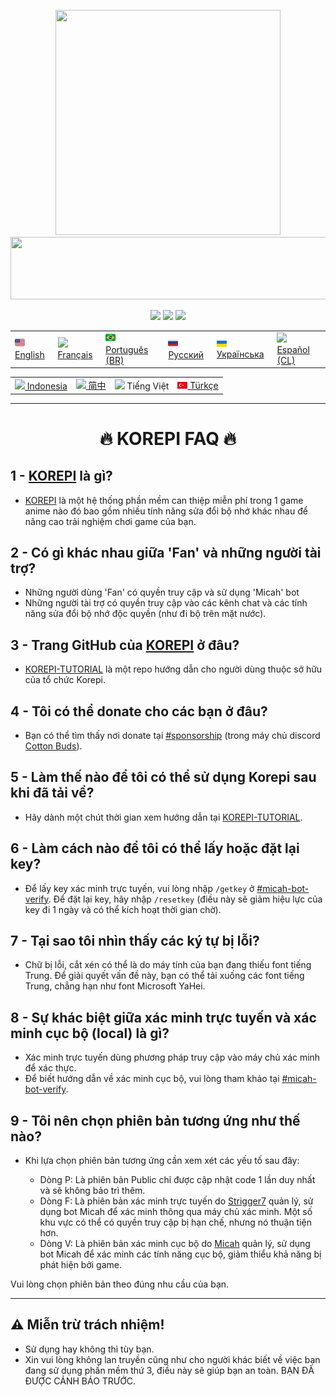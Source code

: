 <p align="center">
  <a href="#"><img width="360" height="360" src="https://media.discordapp.net/attachments/1033549666769449002/1107009612210765955/matches.png"></a>
  <a href="#"><img width="650" height="100" src="https://share.creavite.co/FBkHy3zbN4CgWCr0.gif"></a>
</p>

<p align="center">
	<a href="https://github.com/Korepi/keyauth-cpp-library/releases"><img src="https://img.shields.io/github/downloads/Korepi/keyauth-cpp-library/total.svg?style=for-the-badge&color=darkcyan"></a>
	<a href="https://github.com/Korepi/Korepi/graphs/contributors"><img src="https://img.shields.io/github/contributors/Korepi/Korepi?style=for-the-badge&color=darkcyan"></a>
	<a href="https://discord.gg/cottonbuds"><img src="https://img.shields.io/discord/440536354544156683?label=Discord&logo=discord&style=for-the-badge&color=darkviolet"></a>
</p>

<div align="center">
<table>
  <tr>
    <td valign="center"><a href="README.md"><img src="https://github.com/twitter/twemoji/blob/master/assets/svg/1f1fa-1f1f8.svg" width="16"/> English</td>
    <td valign="center"><a href="README_fr-fr.md"><img src="https://em-content.zobj.net/thumbs/160/twitter/154/flag-for-france_1f1eb-1f1f7.png" width="16"/> Français</td>
    <td valign="center"><a href="README_pt-br.md"><img src="https://github.com/twitter/twemoji/blob/master/assets/svg/1f1e7-1f1f7.svg" width="16"/> Português (BR)</td>
    <td valign="center"><a href="README_ru-ru.md"><img src="https://github.com/twitter/twemoji/blob/master/assets/svg/1f1f7-1f1fa.svg" width="16"/> Русский</a></td>
    <td valign="center"><a href="README_ua-ua.md"><img src="https://github.com/Andrew1397/Ukraine/blob/main/Flag_of_Ukraine.png" width="16"/> Українська</a></td>
    <td valign="center"><a href="README_es-cl.md"><img src="https://twemoji.maxcdn.com/v/13.0.0/svg/1f1e8-1f1f1.svg" width="16"/> Español (CL)</td>
      
  </tr>
</table>
</div>
<div align="center">
<table>
  <tr>
    <td valign="center"><a href="README_id-id.md"><img src="https://em-content.zobj.net/thumbs/120/twitter/351/flag-indonesia_1f1ee-1f1e9.png" width="16"/> Indonesia</td>
    <td valign="center"><a href="README_zh-cn.md"><img src="https://em-content.zobj.net/thumbs/120/twitter/351/flag-china_1f1e8-1f1f3.png" width="16"/> 简中</a></td> 
    <td valign="center"><img src="https://em-content.zobj.net/thumbs/120/twitter/351/flag-vietnam_1f1fb-1f1f3.png" width="16"/> Tiếng Việt </a></td>
    <td valign="center"><a href="README_tr-tr.md"><img src="https://raw.githubusercontent.com/hampusborgos/country-flags/ba2cf4101bf029d2ada26da2f95121de74581a4d/svg/tr.svg" width="16"/> Türkçe </a></td>
  </tr>
</table>
</div>
	    
---
<div align="center">
  
# 🔥 KOREPI FAQ 🔥

</div>

## 1 - [KOREPI](https://github.com/Korepi/Korepi) là gì?

- [KOREPI](https://github.com/Korepi/Korepi) là một hệ thống phần mềm can thiệp miễn phí trong 1 game anime nào đó bao gồm nhiều tính năng sửa đổi bộ nhớ khác nhau để nâng cao trải nghiệm chơi game của bạn.

## 2 - Có gì khác nhau giữa 'Fan' và những người tài trợ?

- Những người dùng 'Fan' có quyền truy cập và sử dụng 'Micah' bot
- Những người tài trợ có quyền truy cập vào các kênh chat và các tính năng sửa đổi bộ nhớ độc quyền (như đi bộ trên mặt nước).

## 3 - Trang GitHub của [KOREPI](https://github.com/Korepi/Korepi) ở đâu?

- [KOREPI-TUTORIAL](https://github.com/Korepi/Korepi-Tutorial) là một repo hướng dẫn cho người dùng thuộc sở hữu của tổ chức Korepi.

## 4 - Tôi có thể donate cho các bạn ở đâu?

- Bạn có thể tìm thấy nơi donate tại ⁠[#sponsorship](https://discord.com/channels/1069057220802781265/1097565269985071205) (trong máy chủ discord [Cotton Buds](https://discord.gg/cottonbuds)).

## 5 - Làm thế nào để tôi có thể sử dụng Korepi sau khi đã tải về?

- Hãy dành một chút thời gian xem hướng dẫn tại [KOREPI-TUTORIAL](https://github.com/Korepi/Korepi-Tutorial).

## 6 - Làm cách nào để tôi có thể lấy hoặc đặt lại key?

- Để lấy key xác minh trực tuyến, vui lòng nhập `/getkey` ở ⁠[#micah-bot-verify](https://discord.com/channels/1069057220802781265/1109781322005741658). Để đặt lại key, hãy nhập `/resetkey` (điều này sẽ giảm hiệu lực của key đi 1 ngày và có thể kích hoạt thời gian chờ).

## 7 - Tại sao tôi nhìn thấy các ký tự bị lỗi?

- Chữ bị lỗi, cắt xén có thể là do máy tính của bạn đang thiếu font tiếng Trung. Để giải quyết vấn đề này, bạn có thể tải xuống các font tiếng Trung, chẳng hạn như font Microsoft YaHei.

## 8 - Sự khác biệt giữa xác minh trực tuyến và xác minh cục bộ (local) là gì?

- Xác minh trực tuyến dùng phương pháp truy cập vào máy chủ xác minh để xác thực.
- Để biết hướng dẫn về xác minh cục bộ, vui lòng tham khảo tại [#micah-bot-verify](https://discord.com/channels/1069057220802781265/1109781322005741658).

## 9 - Tôi nên chọn phiên bản tương ứng như thế nào?

- Khi lựa chọn phiên bản tương ứng cần xem xét các yếu tố sau đây:

   + Dòng P: Là phiên bản Public chỉ được cập nhật code 1 lần duy nhất và sẽ không bảo trì thêm.
   + Dòng F: Là phiên bản xác minh trực tuyến do [Strigger7](https://github.com/Strigger7) quản lý, sử dụng bot Micah để xác minh thông qua máy chủ xác minh. Một số khu vực có thể có quyền truy cập bị hạn chế, nhưng nó thuận tiện hơn.
   + Dòng V: Là phiên bản xác minh cục bộ do [Micah](https://github.com/Micah123321) quản lý, sử dụng bot Micah để xác minh các tính năng cục bộ, giảm thiểu khả năng bị phát hiện bởi game.
  
Vui lòng chọn phiên bản theo đúng nhu cầu của bạn.

---

## ⚠ Miễn trừ trách nhiệm!

- Sử dụng hay không thì tùy bạn.
- Xin vui lòng không lan truyền cũng như cho người khác biết về việc bạn đang sử dụng phần mềm thứ 3, điều này sẽ giúp bạn an toàn. BẠN ĐÃ ĐƯỢC CẢNH BÁO TRƯỚC.

